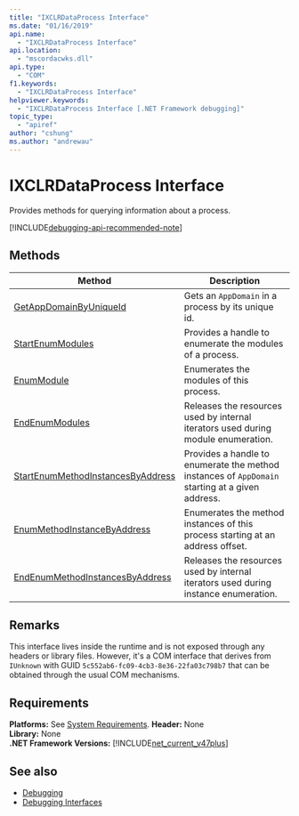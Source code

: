 ```yaml
---
title: "IXCLRDataProcess Interface"
ms.date: "01/16/2019"
api.name:
  - "IXCLRDataProcess Interface"
api.location:
  - "mscordacwks.dll"
api.type:
  - "COM"
f1.keywords:
  - "IXCLRDataProcess Interface"
helpviewer.keywords:
  - "IXCLRDataProcess Interface [.NET Framework debugging]"
topic_type:
  - "apiref"
author: "cshung"
ms.author: "andrewau"
---
```

# IXCLRDataProcess Interface

Provides methods for querying information about a process.

[!INCLUDE[debugging-api-recommended-note](../../../../includes/debugging-api-recommended-note.md)]

## Methods

| Method                                                                                                                                               | Description                                                                                     |
| ---------------------------------------------------------------------------------------------------------------------------------------------------- | ----------------------------------------------------------------------------------------------- |
| [GetAppDomainByUniqueId](ixclrdataprocess-getappdomainbyuniqueid-method.md)                       | Gets an `AppDomain` in a process by its unique id.                                              |
| [StartEnumModules](ixclrdataprocess-startenummodules-method.md)                                   | Provides a handle to enumerate the modules of a process.                                        |
| [EnumModule](ixclrdataprocess-enummodule-method.md)                                               | Enumerates the modules of this process.                                                         |
| [EndEnumModules](ixclrdataprocess-endenummodules-method.md)                                       | Releases the resources used by internal iterators used during module enumeration.               |
| [StartEnumMethodInstancesByAddress](ixclrdataprocess-startenummethodinstancesbyaddress-method.md) | Provides a handle to enumerate the method instances of `AppDomain` starting at a given address. |
| [EnumMethodInstanceByAddress](ixclrdataprocess-enummethodinstancebyaddress-method.md)             | Enumerates the method instances of this process starting at an address offset.                  |
| [EndEnumMethodInstancesByAddress](ixclrdataprocess-endenummethodinstancesbyaddress-method.md)     | Releases the resources used by internal iterators used during instance enumeration.             |

## Remarks

This interface lives inside the runtime and is not exposed through any headers or library files. However, it's a COM interface that derives from `IUnknown` with GUID `5c552ab6-fc09-4cb3-8e36-22fa03c798b7` that can be obtained through the usual COM mechanisms.

## Requirements

**Platforms:** See [System Requirements](../../get-started/system-requirements.md).
**Header:** None  
**Library:** None  
**.NET Framework Versions:** [!INCLUDE[net_current_v47plus](../../../../includes/net-current-v47plus.md)]  

## See also

- [Debugging](index.md)
- [Debugging Interfaces](debugging-interfaces.md)
